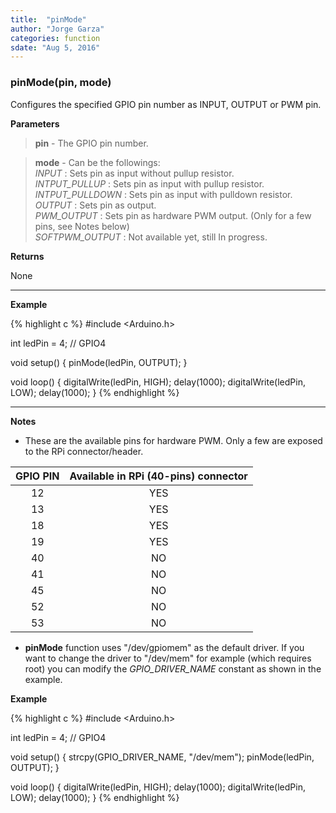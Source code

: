 ```yaml
---
title:  "pinMode"
author: "Jorge Garza"
categories: function
sdate: "Aug 5, 2016"
---
```


### pinMode(pin, mode)

Configures the specified GPIO pin number as INPUT, OUTPUT or PWM pin.

**Parameters**

> **pin** - The GPIO pin number.

> **mode** - Can be the followings:  
> *INPUT* : Sets pin as input without pullup resistor.   
> *INTPUT_PULLUP* : Sets pin as input with pullup resistor.  
> *INTPUT_PULLDOWN* : Sets pin as input with pulldown resistor.  
> *OUTPUT* : Sets pin as output.  
> *PWM_OUTPUT* : Sets pin as hardware PWM output. (Only for a few pins, see Notes below)  
> *SOFTPWM_OUTPUT* : Not available yet, still In progress.  


**Returns**

None

____________________

**Example**

{% highlight c %}
#include <Arduino.h>

int ledPin = 4; // GPIO4

void setup() {
	pinMode(ledPin, OUTPUT);
}

void loop() {
	digitalWrite(ledPin, HIGH);
	delay(1000);
	digitalWrite(ledPin, LOW);
	delay(1000);
}
{% endhighlight %}

____________________

**Notes**

- These are the available pins for hardware PWM. Only a few are exposed to the RPi connector/header. 

| GPIO PIN | Available in RPi (40-pins) connector |
|:------:|:-----------:|
|   12   |		YES |
|   13   |		YES |
|   18   | 		YES |
|   19	 |		YES |
|   40	 |		NO  |
|   41	 |		NO  |
|   45   | 		NO  |
|   52   | 		NO  |
|   53   | 		NO  |

- **pinMode** function uses "/dev/gpiomem" as the default driver. If you want to change the driver to "/dev/mem"
for example (which requires root) you can modify the *GPIO_DRIVER_NAME* constant as shown in the example.

**Example**

{% highlight c %}
#include <Arduino.h>

int ledPin = 4; // GPIO4

void setup() {
        strcpy(GPIO_DRIVER_NAME, "/dev/mem");
        pinMode(ledPin, OUTPUT);
}

void loop() {
        digitalWrite(ledPin, HIGH);
        delay(1000);
        digitalWrite(ledPin, LOW);
        delay(1000);
}
{% endhighlight %}







